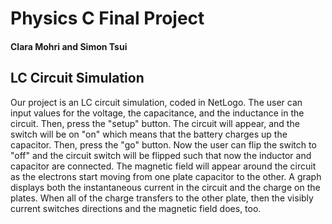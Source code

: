 # Physics C Final Project
#### Clara Mohri and Simon Tsui

## LC Circuit Simulation

Our project is an LC circuit simulation, coded in NetLogo. The user can input values for the voltage, the capacitance, and the inductance in the circuit. Then, press the "setup" button. The circuit will appear, and the switch will be on "on" which means that the battery charges up the capacitor. Then, press the "go" button. Now the user can flip the switch to "off" and the circuit switch will be flipped such that now the inductor and capacitor are connected. 
  The magnetic field will appear around the circuit as the electrons start moving from one plate capacitor to the other. A graph displays both the instantaneous current in the circuit and the charge on the plates. When all of the charge transfers to the other plate, then the visibly current switches directions and the magnetic field does, too.
